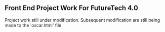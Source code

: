 ##  Front End Project Work For FutureTech 4.0
Project work still under modification.
Subsequent modification are still being made to the 'oscar.html' file
